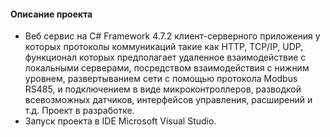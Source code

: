 #### Описание проекта

* Веб сервис на C# Framework 4.7.2 клиент-серверного приложения у которых протоколы коммуникаций такие как HTTP, TCP/IP, UDP, функционал которых предполагает удаленное взаимодействие с локальными серверами,
   посредством взаимодействия с нижним уровнем, развертыванием сети с помощью протокола Modbus RS485, и подключением в виде микроконтроллеров, разводкой всевозможных датчиков, интерфейсов управления, расширений и т.д. Проект в разработке.
* Запуск проекта в IDE Microsoft Visual Studio.
